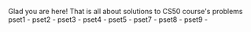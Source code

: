 Glad you are here! That is all about solutions to CS50 course's problems
pset1 - 
pset2 -
pset3 -
pset4 -
pset5 -
pset7 -
pset8 -
pset9 -
